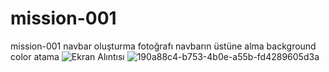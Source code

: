 # mission-001
mission-001
navbar oluşturma
fotoğrafı navbarın üstüne alma
background color atama
![Ekran Alıntısı](https://user-images.githubusercontent.com/97285828/158383664-16e61e67-f6d3-4e38-b14d-f1df08d9c6af.PNG)
![190a88c4-b753-4b0e-a55b-fd4289605d3a](https://user-images.githubusercontent.com/97285828/158386690-739c0389-7b8a-4af7-8be4-98c5a6da096d.jpg)
